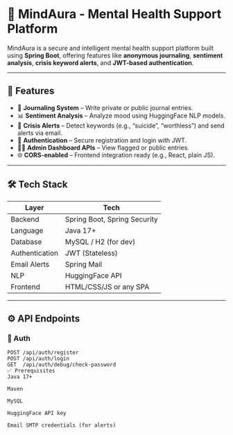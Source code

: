 # 🧠 MindAura - Mental Health Support Platform

MindAura is a secure and intelligent mental health support platform built using **Spring Boot**, offering features like **anonymous journaling**, **sentiment analysis**, **crisis keyword alerts**, and **JWT-based authentication**.

---

## 🚀 Features

- 📝 **Journaling System** – Write private or public journal entries.
- 📊 **Sentiment Analysis** – Analyze mood using HuggingFace NLP models.
- 📧 **Crisis Alerts** – Detect keywords (e.g., “suicide”, “worthless”) and send alerts via email.
- 🔐 **Authentication** – Secure registration and login with JWT.
- 🧑‍💻 **Admin Dashboard APIs** – View flagged or public entries.
- 🌐 **CORS-enabled** – Frontend integration ready (e.g., React, plain JS).

---

## 🛠️ Tech Stack

| Layer        | Tech                      |
|--------------|---------------------------|
| Backend      | Spring Boot, Spring Security |
| Language     | Java 17+                  |
| Database     | MySQL / H2 (for dev)      |
| Authentication | JWT (Stateless)         |
| Email Alerts | Spring Mail               |
| NLP          | HuggingFace API           |
| Frontend     | HTML/CSS/JS or any SPA    |

---

## ⚙️ API Endpoints

### 🧑 Auth
```http
POST /api/auth/register
POST /api/auth/login
GET  /api/auth/debug/check-password
✅ Prerequisites
Java 17+

Maven

MySQL 

HuggingFace API key

Email SMTP credentials (for alerts)
